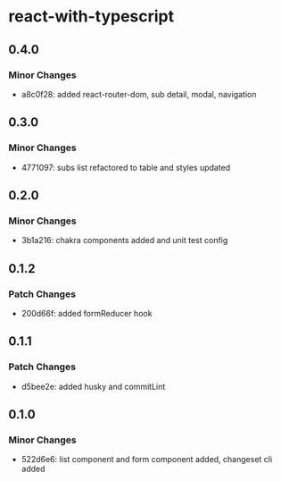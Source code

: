 # react-with-typescript

## 0.4.0

### Minor Changes

- a8c0f28: added react-router-dom, sub detail, modal, navigation

## 0.3.0

### Minor Changes

- 4771097: subs list refactored to table and styles updated

## 0.2.0

### Minor Changes

- 3b1a216: chakra components added and unit test config

## 0.1.2

### Patch Changes

- 200d66f: added formReducer hook

## 0.1.1

### Patch Changes

- d5bee2e: added husky and commitLint

## 0.1.0

### Minor Changes

- 522d6e6: list component and form component added, changeset cli added
